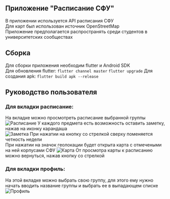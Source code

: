## Приложение "Расписание СФУ"
В приложении используется API расписания СФУ  
Для карт был использован источник OpenStreetMap  
Приложение предполагается распространять среди студентов в университетских сообществах
## Сборка
Для сборки приложения необходим flutter и Android SDK  
Для обновления flutter:
`flutter channel master`
`flutter upgrade`
Для создания apk:
`flutter build apk --release`
## Руководство пользователя
### Для вкладки расписание:
На вкладке можно просмотреть расписание выбранной группы  
![Расписание](https://user-images.githubusercontent.com/73060327/236380839-028f13c1-520a-4d58-9630-1e18a73c6271.png)
У каждого предмета есть возможность оставить заметку, нажав на иконку карандаша   
![Заметка](https://user-images.githubusercontent.com/73060327/236380975-e4787428-ce11-4c9d-b8c1-178617b6ea76.png)
При нажатии на кнопку со стрелкой сверху поменяется четность недели  
При нажатии на значок геолокации будет открыта карта с отмечеными на ней корпусами СФУ 
![Карта](https://user-images.githubusercontent.com/73060327/236381476-ca69c540-ff14-43dc-82b2-66fd1b23cefe.png)
От просмотра карты к расписанию можно вернуться, нажав кнопку со стрелкой  
### Для вкладки профиль:
На этой вкладке можно выбрать свою группу, для этого ему нужно начать вводить название группы и выбрать ее в выпадающем списке
![Профиль](https://user-images.githubusercontent.com/73060327/236381554-ca361237-56c5-4d64-afeb-debebc8564fc.png)
